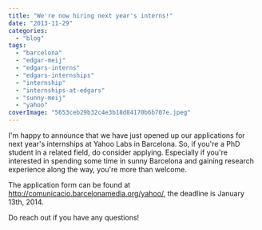 ```yaml
---
title: "We're now hiring next year's interns!"
date: "2013-11-29"
categories: 
  - "blog"
tags: 
  - "barcelona"
  - "edgar-meij"
  - "edgars-interns"
  - "edgars-internships"
  - "internship"
  - "internships-at-edgars"
  - "sunny-meij"
  - "yahoo"
coverImage: "5653ceb29b32c4e3b18d84170b6b707e.jpeg"
---
```


I'm happy to announce that we have just opened up our applications for next year's internships at Yahoo Labs in Barcelona. So, if you're a PhD student in a related field, do consider applying. Especially if you're interested in spending some time in sunny Barcelona and gaining research experience along the way, you're more than welcome.

The application form can be found at http://comunicacio.barcelonamedia.org/yahoo/, the deadline is January 13th, 2014.

Do reach out if you have any questions!
